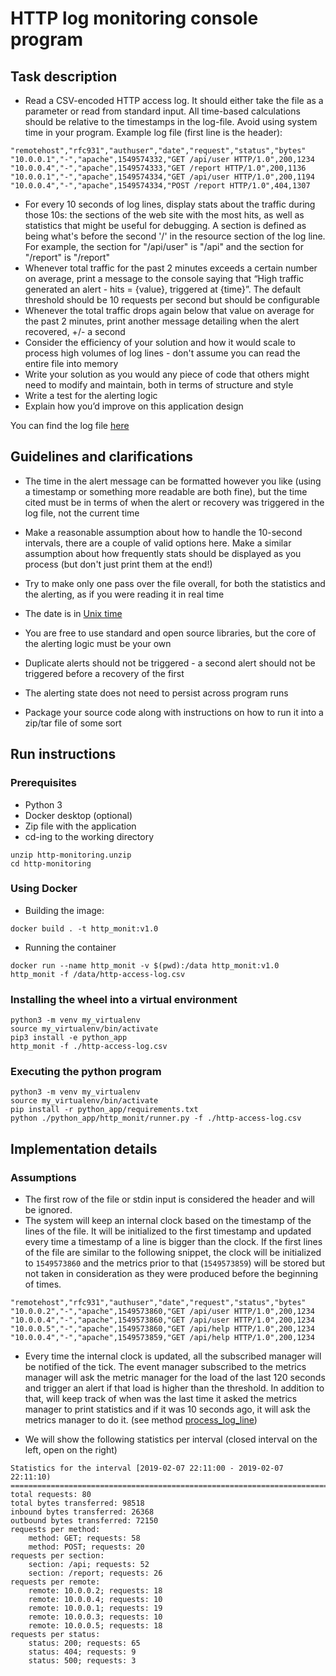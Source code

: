 
# HTTP log monitoring console program
## Task description
- Read a CSV-encoded HTTP access log. It should either take the file as a
parameter or read from standard input. All time-based calculations should be
relative to the timestamps in the log-file. Avoid using system time in your
program.
Example log file (first line is the header):
```text
"remotehost","rfc931","authuser","date","request","status","bytes"
"10.0.0.1","-","apache",1549574332,"GET /api/user HTTP/1.0",200,1234
"10.0.0.4","-","apache",1549574333,"GET /report HTTP/1.0",200,1136
"10.0.0.1","-","apache",1549574334,"GET /api/user HTTP/1.0",200,1194
"10.0.0.4","-","apache",1549574334,"POST /report HTTP/1.0",404,1307

```
- For every 10 seconds of log lines, display stats about the traffic during those 10s:
the sections of the web site with the most hits, as well as statistics that might be
useful for debugging. A section is defined as being what's before the second '/' in
the resource section of the log line. For example, the section for "/api/user" is
"/api" and the section for "/report" is "/report"
- Whenever total traffic for the past 2 minutes exceeds a certain number on
average, print a message to the console saying that “High traffic generated an
alert - hits = {value}, triggered at {time}”. The default threshold should be 10
requests per second but should be configurable
- Whenever the total traffic drops again below that value on average for the past 2
minutes, print another message detailing when the alert recovered, +/- a second
- Consider the efficiency of your solution and how it would scale to process high
volumes of log lines - don't assume you can read the entire file into memory
- Write your solution as you would any piece of code that others might need to
modify and maintain, both in terms of structure and style
- Write a test for the alerting logic
- Explain how you’d improve on this application design

You can find the log file [here](./http-access-log.csv)

## Guidelines and clarifications
- The time in the alert message can be formatted however you like (using a
timestamp or something more readable are both fine), but the time cited must be
in terms of when the alert or recovery was triggered in the log file, not the current
time
- Make a reasonable assumption about how to handle the 10-second intervals,
there are a couple of valid options here. Make a similar assumption about how
frequently stats should be displayed as you process (but don't just print them at
the end!)
- Try to make only one pass over the file overall, for both the statistics and the
alerting, as if you were reading it in real time
- The date is in [Unix time](https://en.wikipedia.org/wiki/Unix_time)
- You are free to use standard and open
source libraries, but the core of the alerting logic must be your own

- Duplicate alerts should not be triggered - a second alert should not be triggered
before a recovery of the first
- The alerting state does not need to persist across program runs
- Package your source code along with instructions on how to run it into a zip/tar
file of some sort

## Run instructions
### Prerequisites
- Python 3
- Docker desktop (optional)
- Zip file with the application
- cd-ing to the working directory
```shell
unzip http-monitoring.unzip
cd http-monitoring
```
### Using Docker
- Building the image:
```shell
docker build . -t http_monit:v1.0
```
- Running the container
```shell
docker run --name http_monit -v $(pwd):/data http_monit:v1.0 http_monit -f /data/http-access-log.csv
```
### Installing the wheel into a virtual environment
```shell
python3 -m venv my_virtualenv
source my_virtualenv/bin/activate
pip3 install -e python_app
http_monit -f ./http-access-log.csv
```

### Executing the python program
```shell
python3 -m venv my_virtualenv
source my_virtualenv/bin/activate
pip install -r python_app/requirements.txt
python ./python_app/http_monit/runner.py -f ./http-access-log.csv
```
## Implementation details
### Assumptions
- The first row of the file or stdin input is considered the header and will be ignored.
- The system will keep an internal clock based on the timestamp of the lines of the file. It will be initialized to the
first timestamp and updated every time a timestamp of a line is bigger than the clock. If the first lines of the file
are similar to the following snippet, the clock will be initialized to `1549573860` and the metrics prior to that
(`1549573859`) will be stored but not taken in consideration as they were produced before the beginning of times.
```text
"remotehost","rfc931","authuser","date","request","status","bytes"
"10.0.0.2","-","apache",1549573860,"GET /api/user HTTP/1.0",200,1234
"10.0.0.4","-","apache",1549573860,"GET /api/user HTTP/1.0",200,1234
"10.0.0.5","-","apache",1549573860,"GET /api/help HTTP/1.0",200,1234
"10.0.0.4","-","apache",1549573859,"GET /api/help HTTP/1.0",200,1234
```
- Every time the internal clock is updated, all the subscribed manager will be notified of the tick. The event manager
subscribed to the metrics manager will ask the metric manager for the load of the last 120 seconds and trigger an alert
if that load is higher than the threshold. In addition to that, will keep track of when was the last time it asked the
metrics manager to print statistics and if it was 10 seconds ago, it will ask the metrics manager to do it.
(see method [process_log_line](./python_app/http_monit/runner.py))

- We will show the following statistics per interval (closed interval on the left, open on the right)
```text
Statistics for the interval [2019-02-07 22:11:00 - 2019-02-07 22:11:10)
=======================================================================
total requests: 80
total bytes transferred: 98518
inbound bytes transferred: 26368
outbound bytes transferred: 72150
requests per method:
	method: GET; requests: 58
	method: POST; requests: 20
requests per section:
	section: /api; requests: 52
	section: /report; requests: 26
requests per remote:
	remote: 10.0.0.2; requests: 18
	remote: 10.0.0.4; requests: 10
	remote: 10.0.0.1; requests: 19
	remote: 10.0.0.3; requests: 10
	remote: 10.0.0.5; requests: 18
requests per status:
	status: 200; requests: 65
	status: 404; requests: 9
	status: 500; requests: 3
```
